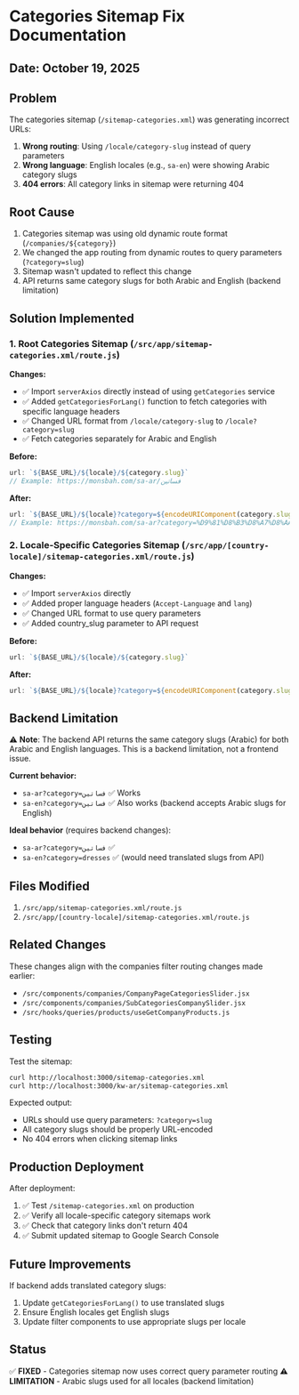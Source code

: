 # Categories Sitemap Fix Documentation

## Date: October 19, 2025

## Problem
The categories sitemap (`/sitemap-categories.xml`) was generating incorrect URLs:
1. **Wrong routing**: Using `/locale/category-slug` instead of query parameters
2. **Wrong language**: English locales (e.g., `sa-en`) were showing Arabic category slugs
3. **404 errors**: All category links in sitemap were returning 404

## Root Cause
1. Categories sitemap was using old dynamic route format (`/companies/${category}`)
2. We changed the app routing from dynamic routes to query parameters (`?category=slug`)
3. Sitemap wasn't updated to reflect this change
4. API returns same category slugs for both Arabic and English (backend limitation)

## Solution Implemented

### 1. Root Categories Sitemap (`/src/app/sitemap-categories.xml/route.js`)
**Changes:**
- ✅ Import `serverAxios` directly instead of using `getCategories` service
- ✅ Added `getCategoriesForLang()` function to fetch categories with specific language headers
- ✅ Changed URL format from `/locale/category-slug` to `/locale?category=slug`
- ✅ Fetch categories separately for Arabic and English

**Before:**
```javascript
url: `${BASE_URL}/${locale}/${category.slug}`
// Example: https://monsbah.com/sa-ar/فساتين
```

**After:**
```javascript
url: `${BASE_URL}/${locale}?category=${encodeURIComponent(category.slug)}`
// Example: https://monsbah.com/sa-ar?category=%D9%81%D8%B3%D8%A7%D8%AA%D9%8A%D9%86
```

### 2. Locale-Specific Categories Sitemap (`/src/app/[country-locale]/sitemap-categories.xml/route.js`)
**Changes:**
- ✅ Import `serverAxios` directly
- ✅ Added proper language headers (`Accept-Language` and `lang`)
- ✅ Changed URL format to use query parameters
- ✅ Added country_slug parameter to API request

**Before:**
```javascript
url: `${BASE_URL}/${locale}/${category.slug}`
```

**After:**
```javascript
url: `${BASE_URL}/${locale}?category=${encodeURIComponent(category.slug)}`
```

## Backend Limitation
⚠️ **Note**: The backend API returns the same category slugs (Arabic) for both Arabic and English languages. This is a backend limitation, not a frontend issue.

**Current behavior:**
- `sa-ar?category=فساتين` ✅ Works
- `sa-en?category=فساتين` ✅ Also works (backend accepts Arabic slugs for English)

**Ideal behavior** (requires backend changes):
- `sa-ar?category=فساتين` ✅
- `sa-en?category=dresses` ✅ (would need translated slugs from API)

## Files Modified
1. `/src/app/sitemap-categories.xml/route.js`
2. `/src/app/[country-locale]/sitemap-categories.xml/route.js`

## Related Changes
These changes align with the companies filter routing changes made earlier:
- `/src/components/companies/CompanyPageCategoriesSlider.jsx`
- `/src/components/companies/SubCategoriesCompanySlider.jsx`
- `/src/hooks/queries/products/useGetCompanyProducts.js`

## Testing
Test the sitemap:
```bash
curl http://localhost:3000/sitemap-categories.xml
curl http://localhost:3000/kw-ar/sitemap-categories.xml
```

Expected output:
- URLs should use query parameters: `?category=slug`
- All category slugs should be properly URL-encoded
- No 404 errors when clicking sitemap links

## Production Deployment
After deployment:
1. ✅ Test `/sitemap-categories.xml` on production
2. ✅ Verify all locale-specific category sitemaps work
3. ✅ Check that category links don't return 404
4. ✅ Submit updated sitemap to Google Search Console

## Future Improvements
If backend adds translated category slugs:
1. Update `getCategoriesForLang()` to use translated slugs
2. Ensure English locales get English slugs
3. Update filter components to use appropriate slugs per locale

## Status
✅ **FIXED** - Categories sitemap now uses correct query parameter routing
⚠️ **LIMITATION** - Arabic slugs used for all locales (backend limitation)
